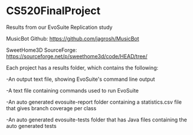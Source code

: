 # CS520FinalProject
Results from our EvoSuite Replication study

MusicBot Github: https://github.com/jagrosh/MusicBot

SweetHome3D SourceForge: https://sourceforge.net/p/sweethome3d/code/HEAD/tree/


Each project has a results folder, which contains the following:

-An output text file, showing EvoSuite's command line output

-A text file containing commands used to run EvoSuite

-An auto generated evosuite-report folder containing a statistics.csv
 file that gives branch coverage per class

-An auto generated evosuite-tests folder that has Java files containing
 the auto generated tests
